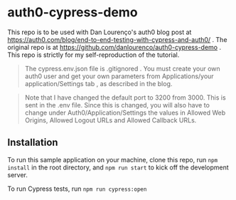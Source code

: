 # auth0-cypress-demo

This repo is to be used with Dan Lourenço's auth0 blog post at https://auth0.com/blog/end-to-end-testing-with-cypress-and-auth0/ .
The original repo is at https://github.com/danlourenco/auth0-cypress-demo . This repo is strictly for my self-reproduction of the tutorial.

> The cypress.env.json file is .gitignored . You must create your own auth0 user and get your own parameters from Applications/your application/Settings tab , as described in the blog.

> Note that I have changed the default port to 3200 from 3000. This is sent in the .env file. Since this is changed, you will also have to change under Auth0/Application/Settings the values in Allowed Web Origins, Allowed Logout URLs and Allowed Callback URLs.

## Installation

To run this sample application on your machine, clone this repo, run `npm install` in the root directory, and `npm run start` to kick off the development server.

To run Cypress tests, run `npm run cypress:open`